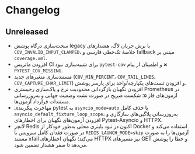 # Changelog

## Unreleased

- سخت‌سازی درگاه پوشش legacy با برش جریان لاگ، هشدارهای `COV_INVALID_INPUT_CLAMPED`، خلاصهٔ تک‌خطی فارسی و fallback مبتنی بر `coverage.xml`.
- افزودن ماتریس CI برای شبیه‌سازی نبود `pytest-cov` و اطمینان از پیام `❌ PYTEST_COV_MISSING`.
- مستندسازی متغیرهای جدید (`COV_MIN_PERCENT`، `COV_TAIL_LINES`، `COV_CAPTURE_CHAR_LIMIT`) و افزودن تست‌های یکپارچه/واحد برای پارسر پوشش.
- افزودن نگهبان بازگردانی محدودیت نرخ و پاک‌سازی رجیستری Prometheus در آزمون‌های فاز ۵؛ شکست صریح در صورت نشت وضعیت جهانی و به‌روزرسانی مستندات قرارداد آزمون‌ها.
- مهاجرت پیکربندی pytest به `asyncio_mode=auto` با حذف کامل `asyncio_default_fixture_loop_scope`، به‌روزرسانی پلاگین‌های سازگاری و افزودن آزمون‌های نگهبان برای اخطارهای Pytest-Asyncio و HTTPX.
- لانچر Redis اکنون در نبود باینری محلی به‌طور خودکار از Docker استفاده می‌کند و در صورت فقدان کامل سرویس با `REDIS_LAUNCH_MODE=skip` آزمون‌ها را به صورت مستند xfail می‌کند؛ نگهبان اخطارهای HTTPX نیز مسیرهای GET و خطا را پوشش می‌دهد تا صفر هشدار تضمین شود.
